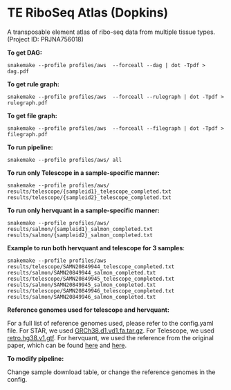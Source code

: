 # TE RiboSeq Atlas (Dopkins)

A transposable element atlas of ribo-seq data from multiple tissue types. (Project ID: PRJNA756018)

**To get DAG:** 

```
snakemake --profile profiles/aws  --forceall --dag | dot -Tpdf > dag.pdf
```

**To get rule graph:** 

```
snakemake --profile profiles/aws  --forceall --rulegraph | dot -Tpdf > rulegraph.pdf
```

**To get file graph:** 

```
snakemake --profile profiles/aws  --forceall --filegraph | dot -Tpdf > filegraph.pdf
```

**To run pipeline:**

```
snakemake --profile profiles/aws/ all
```

**To run only Telescope in a sample-specific manner:**

``` 
snakemake --profile profiles/aws/ results/telescope/{sampleid1}_telescope_completed.txt results/telescope/{sampleid2}_telescope_completed.txt
```

**To run only hervquant in a sample-specific manner:**

``` 
snakemake --profile profiles/aws/ results/salmon/{sampleid1}_salmon_completed.txt results/salmon/{sampleid2}_salmon_completed.txt
```

**Example to run both hervquant and telescope for 3 samples**:

```
snakemake --profile profiles/aws results/telescope/SAMN20849944_telescope_completed.txt results/salmon/SAMN20849944_salmon_completed.txt results/telescope/SAMN20849945_telescope_completed.txt results/salmon/SAMN20849945_salmon_completed.txt results/telescope/SAMN20849946_telescope_completed.txt results/salmon/SAMN20849946_salmon_completed.txt 
```

**Reference genomes used for telescope and hervquant:**

For a full list of reference genomes used, please refer to the config.yaml file. For STAR, we used [GRCh38.d1.vd1.fa.tar.gz](https://api.gdc.cancer.gov/data/254f697d-310d-4d7d-a27b-27fbf767a834). For Telescope, we used [retro.hg38.v1.gtf](https://github.com/mlbendall/telescope_annotation_db/raw/master/builds/retro.hg38.v1/transcripts.gtf). For hervquant, we used the reference from the original paper, which can be found [here](https://unclineberger.org/vincentlab/wp-content/uploads/sites/1083/2020/10/hervquant_hg19_reference.fa_.zip) and [here](https://unclineberger.org/vincentlab/wp-content/uploads/sites/1083/2020/10/hervquant-reference-file.zip).

**To modify pipeline:**

Change sample download table, or change the reference genomes in the config.
